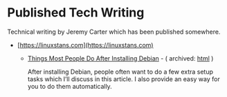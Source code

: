 ﻿# Published Tech Writing

Technical writing by Jeremy Carter which has been published somewhere.

* [https://linuxstans.com](https://linuxstans.com)

    - [Things Most People Do After Installing Debian](https://linuxstans.com/things-most-people-do-after-installing-debian/) - ( archived: [html](https://defcronyke.github.io/published-tech-writing/linuxstans.com/things-most-people-do-after-installing-debian/html/) )
        
        After installing Debian, people often want to do a few extra setup tasks which I’ll discuss in this article. I also provide an easy way for you to do them automatically.
